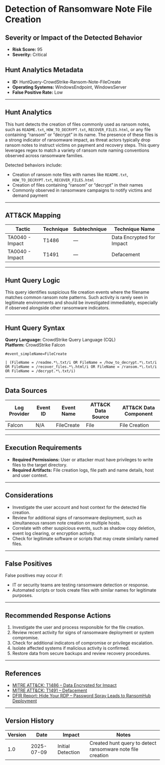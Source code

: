 # Detection of Ransomware Note File Creation

## Severity or Impact of the Detected Behavior

- **Risk Score:** 95  
- **Severity:** Critical

## Hunt Analytics Metadata

- **ID:** HuntQuery-CrowdStrike-Ransom-Note-FileCreate
- **Operating Systems:** WindowsEndpoint, WindowsServer
- **False Positive Rate:** Low

---

## Hunt Analytics

This hunt detects the creation of files commonly used as ransom notes, such as `README.txt`, `HOW_TO_DECRYPT.txt`, `RECOVER_FILES.html`, or any file containing “ransom” or “decrypt” in its name. The presence of these files is a strong indicator of ransomware impact, as threat actors typically drop ransom notes to instruct victims on payment and recovery steps. This query leverages regex to match a variety of ransom note naming conventions observed across ransomware families.

Detected behaviors include:

- Creation of ransom note files with names like `README.txt`, `HOW_TO_DECRYPT.txt`, `RECOVER_FILES.html`
- Creation of files containing “ransom” or “decrypt” in their names
- Commonly observed in ransomware campaigns to notify victims and demand payment

---

## ATT&CK Mapping

| Tactic                        | Technique   | Subtechnique | Technique Name                                 |
|-------------------------------|-------------|--------------|-----------------------------------------------|
| TA0040 - Impact               | T1486       | —            | Data Encrypted for Impact                     |
| TA0040 - Impact               | T1491       | —            | Defacement                                    |

---

## Hunt Query Logic

This query identifies suspicious file creation events where the filename matches common ransom note patterns. Such activity is rarely seen in legitimate environments and should be investigated immediately, especially if observed alongside other ransomware indicators.

---

## Hunt Query Syntax

**Query Language:** CrowdStrike Query Language (CQL)  
**Platform:** CrowdStrike Falcon

```fql
#event_simpleName=FileCreate    

| (FileName = /readme.*\.txt/i OR FileName = /how_to_decrypt.*\.txt/i OR FileName = /recover_files.*\.html/i OR FileName = /ransom.*\.txt/i OR FileName = /decrypt.*\.txt/i) 
```

---

## Data Sources

| Log Provider | Event ID | Event Name       | ATT&CK Data Source  | ATT&CK Data Component  |
|--------------|----------|------------------|---------------------|------------------------|
| Falcon       | N/A      | FileCreate       | File                | File Creation          |

---

## Execution Requirements

- **Required Permissions:** User or attacker must have privileges to write files to the target directory.
- **Required Artifacts:** File creation logs, file path and name details, host and user context.

---

## Considerations

- Investigate the user account and host context for the detected file creation.
- Review for additional signs of ransomware deployment, such as simultaneous ransom note creation on multiple hosts.
- Correlate with other suspicious events, such as shadow copy deletion, event log clearing, or encryption activity.
- Check for legitimate software or scripts that may create similarly named files.

---

## False Positives

False positives may occur if:

- IT or security teams are testing ransomware detection or response.
- Automated scripts or tools create files with similar names for legitimate purposes.

---

## Recommended Response Actions

1. Investigate the user and process responsible for the file creation.
2. Review recent activity for signs of ransomware deployment or system compromise.
3. Check for additional indicators of compromise or privilege escalation.
4. Isolate affected systems if malicious activity is confirmed.
5. Restore data from secure backups and review recovery procedures.

---

## References

- [MITRE ATT&CK: T1486 – Data Encrypted for Impact](https://attack.mitre.org/techniques/T1486/)
- [MITRE ATT&CK: T1491 – Defacement](https://attack.mitre.org/techniques/T1491/)
- [DFIR Report: Hide Your RDP – Password Spray Leads to RansomHub Deployment](https://thedfirreport.com/2025/06/30/hide-your-rdp-password-spray-leads-to-ransomhub-deployment/)

---

## Version History

| Version | Date       | Impact            | Notes                                                                                      |
|---------|------------|-------------------|--------------------------------------------------------------------------------------------|
| 1.0     | 2025-07-09 | Initial Detection | Created hunt query to detect ransomware note file creation                                 |
